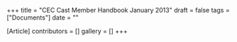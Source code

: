 +++
title = "CEC Cast Member Handbook January 2013"
draft = false
tags = ["Documents"]
date = ""

[Article]
contributors = []
gallery = []
+++
